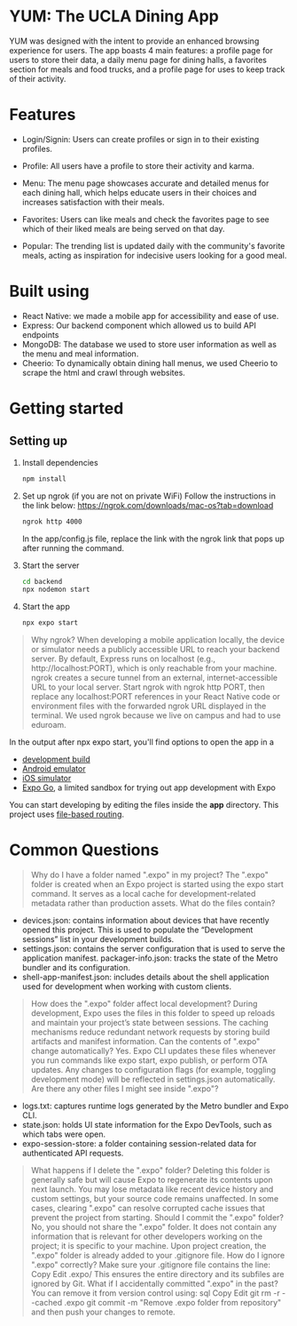 # YUM: The UCLA Dining App
YUM was designed with the intent to provide an enhanced browsing experience for users. The app boasts 4 main features: a profile page for users to store their data, a daily menu page for dining halls, a favorites section for meals and food trucks, and a profile page for uses to keep track of their activity. 

# Features
- Login/Signin: Users can create profiles or sign in to their existing profiles.
  
- Profile: All users have a profile to store their activity and karma.
- Menu: The menu page showcases accurate and detailed menus for each dining hall, which helps educate users in their choices and increases satisfaction with their meals.
- Favorites: Users can like meals and check the favorites page to see which of their liked meals are being served on that day. 
- Popular: The trending list is updated daily with the community's favorite meals, acting as inspiration for indecisive users looking for a good meal.

# Built using
- React Native: we made a mobile app for accessibility and ease of use.
- Express: Our backend component which allowed us to build API endpoints
- MongoDB: The database we used to store user information as well as the menu and meal information.
- Cheerio: To dynamically obtain dining hall menus, we used Cheerio to scrape the html and crawl through websites.

# Getting started
## Setting up
1. Install dependencies
   ```bash
   npm install
   ```
2. Set up ngrok (if you are not on private WiFi)
   Follow the instructions in the link below:
   https://ngrok.com/downloads/mac-os?tab=download
   
   ```bash
   ngrok http 4000
   ```
   In the app/config.js file, replace the link with the ngrok link that pops up after running the command.
4. Start the server

   ```bash
   cd backend
   npx nodemon start
   ```
5. Start the app

   ```bash
   npx expo start
   ```
   
> Why ngrok?
When developing a mobile application locally, the device or simulator needs a publicly accessible URL to reach your backend server. By default, Express runs on localhost (e.g., http://localhost:PORT), which is only reachable from your machine. ngrok creates a secure tunnel from an external, internet-accessible URL to your local server. Start ngrok with ngrok http PORT, then replace any localhost:PORT references in your React Native code or environment files with the forwarded ngrok URL displayed in the terminal. We used ngrok because we live on campus and had to use eduroam.

In the output after npx expo start, you'll find options to open the app in a

- [development build](https://docs.expo.dev/develop/development-builds/introduction/)
- [Android emulator](https://docs.expo.dev/workflow/android-studio-emulator/)
- [iOS simulator](https://docs.expo.dev/workflow/ios-simulator/)
- [Expo Go](https://expo.dev/go), a limited sandbox for trying out app development with Expo

You can start developing by editing the files inside the **app** directory. This project uses [file-based routing](https://docs.expo.dev/router/introduction).

# Common Questions
> Why do I have a folder named ".expo" in my project?
The ".expo" folder is created when an Expo project is started using the expo start command. It serves as a local cache for development-related metadata rather than production assets.
> What do the files contain?
- devices.json: contains information about devices that have recently opened this project. This is used to populate the “Development sessions” list in your development builds.
- settings.json: contains the server configuration that is used to serve the application manifest.
packager-info.json: tracks the state of the Metro bundler and its configuration.
- shell-app-manifest.json: includes details about the shell application used for development when working with custom clients.
> How does the ".expo" folder affect local development?
During development, Expo uses the files in this folder to speed up reloads and maintain your project’s state between sessions.
The caching mechanisms reduce redundant network requests by storing build artifacts and manifest information.
> Can the contents of ".expo" change automatically?
Yes. Expo CLI updates these files whenever you run commands like expo start, expo publish, or perform OTA updates.
Any changes to configuration flags (for example, toggling development mode) will be reflected in settings.json automatically.
> Are there any other files I might see inside ".expo"?
- logs.txt: captures runtime logs generated by the Metro bundler and Expo CLI.
- state.json: holds UI state information for the Expo DevTools, such as which tabs were open.
- expo-session-store: a folder containing session-related data for authenticated API requests.
> What happens if I delete the ".expo" folder?
Deleting this folder is generally safe but will cause Expo to regenerate its contents upon next launch.
You may lose metadata like recent device history and custom settings, but your source code remains unaffected.
In some cases, clearing ".expo" can resolve corrupted cache issues that prevent the project from starting.
> Should I commit the ".expo" folder?
No, you should not share the ".expo" folder. It does not contain any information that is relevant for other developers working on the project; it is specific to your machine.
Upon project creation, the ".expo" folder is already added to your .gitignore file.
> How do I ignore ".expo" correctly?
Make sure your .gitignore file contains the line:
Copy
Edit
.expo/
This ensures the entire directory and its subfiles are ignored by Git.
> What if I accidentally committed ".expo" in the past?
You can remove it from version control using:
sql
Copy
Edit
git rm -r --cached .expo
git commit -m "Remove .expo folder from repository"
and then push your changes to remote.
